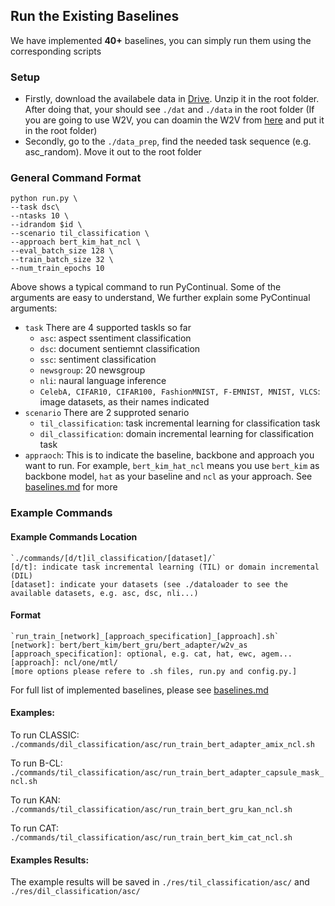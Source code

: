 










## Run the Existing Baselines
We have implemented **40+** baselines, you can simply run them using the corresponding scripts

### Setup

 - Firstly, download the availabele data in [Drive](https://drive.google.com/file/d/10hCJHDKYVw0tzSHk6YZrRMFsqNs57fzW/view?usp=sharing). Unzip it in the root folder. After doing that, your should see `./dat` and `./data` in the root folder (If you are going to use W2V, you can doamin the W2V from [here](https://drive.google.com/file/d/1BFrnjV0LMfsnPcTcHyQ4LKHWV065GzBq/view) and put it in the root folder)
 -  Secondly, go to the `./data_prep`, find the needed task sequence (e.g. asc_random). Move it out to the root folder

### General Command Format
    python run.py \  
	--task dsc\ 
	--ntasks 10 \  
	--idrandom $id \  
	--scenario til_classification \   
	--approach bert_kim_hat_ncl \  
	--eval_batch_size 128 \  
	--train_batch_size 32 \  
	--num_train_epochs 10 

Above shows a typical command to run PyContinual. Some of the arguments are easy to understand, We further explain some PyContinual arguments:

 - `task` There are 4 supported taskls so far
	 - `asc`: aspect ssentiment classification
	 - `dsc`: document sentiemnt classification
	 - `ssc`: sentiment classification
	 - `newsgroup`: 20 newsgroup
	 - `nli`: naural language inference
	 - `CelebA, CIFAR10, CIFAR100, FashionMNIST, F-EMNIST, MNIST, VLCS`: image datasets, as their names indicated
 - `scenario` There are 2 supproted senario
	 - `til_classification`: task incremental learning for classification task
	 - `dil_classification`: domain incremental learning for classification task
 - `appraoch`: This is to indicate the baseline, backbone and approach you want to run. For example, `bert_kim_hat_ncl` means you use `bert_kim` as backbone model, `hat` as your baseline and `ncl` as your approach. See [baselines.md](https://github.com/ZixuanKe/PyContinual/blob/master/docs/baselines.md) for more
### Example Commands 

#### Example Commands Location

	`./commands/[d/t]il_classification/[dataset]/`
	[d/t]: indicate task incremental learning (TIL) or domain incremental (DIL)
	[dataset]: indicate your datasets (see ./dataloader to see the available datasets, e.g. asc, dsc, nli...)


#### Format
    `run_train_[network]_[approach_specification]_[approach].sh`
    [network]: bert/bert_kim/bert_gru/bert_adapter/w2v_as
    [approach_specification]: optional, e.g. cat, hat, ewc, agem...
    [approach]: ncl/one/mtl/
    [more options please refere to .sh files, run.py and config.py.]
 
For full list of implemented baselines, please see [baselines.md](https://github.com/ZixuanKe/PyContinual/blob/master/docs/baselines.md)

   

#### Examples:

  To run CLASSIC:  
`./commands/dil_classification/asc/run_train_bert_adapter_amix_ncl.sh`   

 To run B-CL:  
`./commands/til_classification/asc/run_train_bert_adapter_capsule_mask_ncl.sh`   
         
 To run KAN:  
`./commands/til_classification/asc/run_train_bert_gru_kan_ncl.sh` 

 To run CAT:  
`./commands/til_classification/asc/run_train_bert_kim_cat_ncl.sh`     

#### Examples Results:
The example results will be saved in `./res/til_classification/asc/` and `./res/dil_classification/asc/`
 
